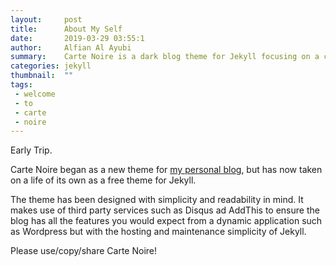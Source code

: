 ```yaml
---
layout:     post
title:      About My Self
date:       2019-03-29 03:55:1
author:     Alfian Al Ayubi
summary:    Carte Noire is a dark blog theme for Jekyll focusing on a clear reading experience.
categories: jekyll
thumbnail:  ""
tags:
 - welcome
 - to
 - carte
 - noire
---
```


Early Trip.

Carte Noire began as a new theme for [my personal blog][1], but has now taken
on a life of its own as a free theme for Jekyll.

The theme has been designed with simplicity and readability in mind. It makes
use of third party services such as Disqus ad AddThis to ensure the blog has
all the features you would expect from a dynamic application such as Wordpress
but with the hosting and maintenance simplicity of Jekyll.

Please use/copy/share Carte Noire!

[1]: http://www.jacobtomlinson.co.uk/
